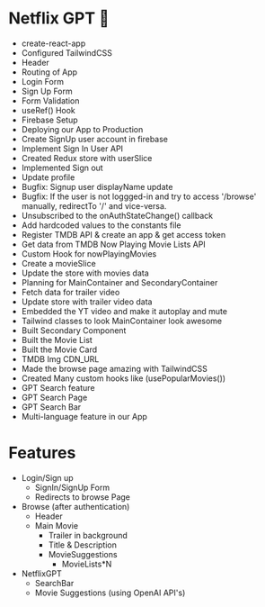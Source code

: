 # Netflix GPT 🚀

- create-react-app
- Configured TailwindCSS
- Header
- Routing of App
- Login Form
- Sign Up Form
- Form Validation
- useRef() Hook
- Firebase Setup
- Deploying our App to Production
- Create SignUp user account in firebase
- Implement Sign In User API
- Created Redux store with userSlice
- Implemented Sign out
- Update profile
- Bugfix: Signup user displayName update
- Bugfix: If the user is not loggged-in and try to access '/browse' manually, redirectTo '/' and vice-versa.
- Unsubscribed to the onAuthStateChange() callback
- Add hardcoded values to the constants file
- Register TMDB API & create an app & get access token
- Get data from TMDB Now Playing Movie Lists API
- Custom Hook for nowPlayingMovies
- Create a movieSlice
- Update the store with movies data
- Planning for MainContainer and SecondaryContainer
- Fetch data for trailer video
- Update store with trailer video data
- Embedded the YT video and make it autoplay and mute
- Tailwind classes to look MainContainer look awesome
- Built Secondary Component
- Built the Movie List
- Built the Movie Card
- TMDB Img CDN_URL
- Made the browse page amazing with TailwindCSS
- Created Many custom hooks like (usePopularMovies())
- GPT Search feature
- GPT Search Page
- GPT Search Bar
- Multi-language feature in our App

# Features

- Login/Sign up
  - SignIn/SignUp Form
  - Redirects to browse Page
- Browse (after authentication)
  - Header
  - Main Movie
    - Trailer in background
    - Title & Description
    - MovieSuggestions
      - MovieLists\*N
- NetflixGPT
  - SearchBar
  - Movie Suggestions (using OpenAI API's)
